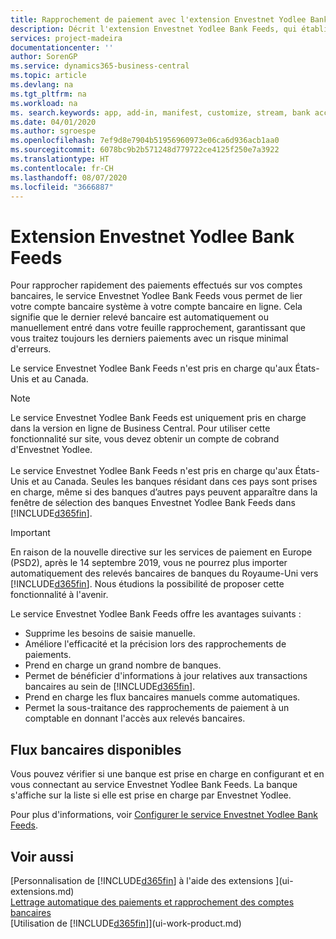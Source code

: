 ```yaml
---
title: Rapprochement de paiement avec l'extension Envestnet Yodlee Bank Feeds | Microsoft Docs
description: Décrit l'extension Envestnet Yodlee Bank Feeds, qui établit des liaisons avec les comptes bancaires afin que vous puissiez rapidement rapprocher les paiements.
services: project-madeira
documentationcenter: ''
author: SorenGP
ms.service: dynamics365-business-central
ms.topic: article
ms.devlang: na
ms.tgt_pltfrm: na
ms.workload: na
ms. search.keywords: app, add-in, manifest, customize, stream, bank account link
ms.date: 04/01/2020
ms.author: sgroespe
ms.openlocfilehash: 7ef9d8e7904b51956960973e06ca6d936acb1aa0
ms.sourcegitcommit: 6078bc9b2b571248d779722ce4125f250e7a3922
ms.translationtype: HT
ms.contentlocale: fr-CH
ms.lasthandoff: 08/07/2020
ms.locfileid: "3666887"
---
```

# <a name="the-envestnet-yodlee-bank-feeds-extension"></a>Extension Envestnet Yodlee Bank Feeds
Pour rapprocher rapidement des paiements effectués sur vos comptes bancaires, le service Envestnet Yodlee Bank Feeds vous permet de lier votre compte bancaire système à votre compte bancaire en ligne. Cela signifie que le dernier relevé bancaire est automatiquement ou manuellement entré dans votre feuille rapprochement, garantissant que vous traitez toujours les derniers paiements avec un risque minimal d'erreurs.

Le service Envestnet Yodlee Bank Feeds n'est pris en charge qu'aux États-Unis et au Canada.

> [!NOTE]
> Le service Envestnet Yodlee Bank Feeds est uniquement pris en charge dans la version en ligne de Business Central. Pour utiliser cette fonctionnalité sur site, vous devez obtenir un compte de cobrand d'Envestnet Yodlee.<br /><br />
> Le service Envestnet Yodlee Bank Feeds n'est pris en charge qu'aux États-Unis et au Canada.
> Seules les banques résidant dans ces pays sont prises en charge, même si des banques d’autres pays peuvent apparaître dans la fenêtre de sélection des banques Envestnet Yodlee Bank Feeds dans [!INCLUDE[d365fin](includes/d365fin_md.md)].

> [!IMPORTANT]
> En raison de la nouvelle directive sur les services de paiement en Europe (PSD2), après le 14 septembre 2019, vous ne pourrez plus importer automatiquement des relevés bancaires de banques du Royaume-Uni vers [!INCLUDE[d365fin](includes/d365fin_md.md)]. Nous étudions la possibilité de proposer cette fonctionnalité à l'avenir.

Le service Envestnet Yodlee Bank Feeds offre les avantages suivants :

* Supprime les besoins de saisie manuelle.
* Améliore l'efficacité et la précision lors des rapprochements de paiements.
* Prend en charge un grand nombre de banques.
* Permet de bénéficier d'informations à jour relatives aux transactions bancaires au sein de [!INCLUDE[d365fin](includes/d365fin_md.md)].
* Prend en charge les flux bancaires manuels comme automatiques.
* Permet la sous-traitance des rapprochements de paiement à un comptable en donnant l'accès aux relevés bancaires.

## <a name="available-bank-feeds"></a>Flux bancaires disponibles
Vous pouvez vérifier si une banque est prise en charge en configurant et en vous connectant au service Envestnet Yodlee Bank Feeds. La banque s'affiche sur la liste si elle est prise en charge par Envestnet Yodlee.

Pour plus d'informations, voir [Configurer le service Envestnet Yodlee Bank Feeds](bank-how-setup-bank-statement-service.md).

## <a name="see-also"></a>Voir aussi
[Personnalisation de [!INCLUDE[d365fin](includes/d365fin_md.md)] à l'aide des extensions ](ui-extensions.md)    
[Lettrage automatique des paiements et rapprochement des comptes bancaires](receivables-apply-payments-auto-reconcile-bank-accounts.md)  
[Utilisation de [!INCLUDE[d365fin](includes/d365fin_md.md)]](ui-work-product.md)

